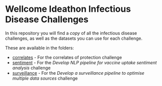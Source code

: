 # Wellcome Ideathon Infectious Disease Challenges

In this repository you will find a *copy* of all the infectious disease challenges, as well as the datasets you can use for each challenge.

These are available in the folders:

* [correlates]() - For the correlates of protection challenge
* [sentiment]() - For the *Develop NLP pipeline for vaccine uptake sentiment analysis* challenge
* [surveillance]() - For the *Develop a surveillance pipeline to optimise multiple data sources* challenge